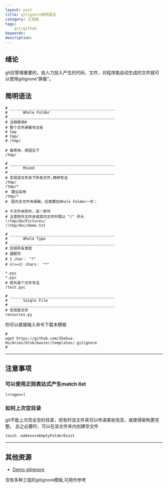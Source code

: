 ```yaml
---
layout: post
title: gitignore简明语法
category: 工具链
tags: 
    git/github
keywords: 
description: 
---
```


## 绪论
git应管理重要的，由人力投入产生的代码、文件，对程序能自动生成的文件就可以使用gitignore“屏蔽”。


## 简明语法

```
# _______________________________________________
# 		Whole Folder
# _______________________________________________
# 注释使用#
# 整个文件屏蔽写法有
# tmp
# tmp/
# /tmp/

# 推荐用，原因见下
/tmp/

# _______________________________________________
# 		Mixed
# _______________________________________________
# 忽视该文件夹下所有文件,两种写法
/tmp/
/tmp/*
#　建议采用
/tmp/*
#　因为全文件夹屏蔽，应放置在Whole Folder一栏；

# 子文件夹除外，加！即可
# 注意除外文件夹或其内文件时需以 "/" 开头
!/tmp/docPictures/
!/tmp/doc/demo.txt

# _______________________________________________
# 		Whole Type
# _______________________________________________
# 忽视所有类型
# 通配符
# 1 char： "?"
# n(>=1) chars： "*"

*.pyz
*.pyc
# 除外某个文件写法
!test.pyc

# _______________________________________________
# 		Single File
# _______________________________________________
# 忽视某文件
resources.py
```

你可以直接输入命令下载本模板
```
#
wget https://github.com/Zhehua-Hu/Aries/blob/master/templates/.gitignore 
#
```




---
## 注意事项

### 可以使用正则表达式产生match list

```
[<regex>]
```

### 如何上次空目录
git不能上次完全空的目录，但有时该文件夹可以传递某些信息，或使得架构更完整。
总之必要时，可以在该文件夹内创建空文件

```
touch .makesureEmptyFolderExist
```

---
## 其他资源

* [Demo gitignore](https://github.com/github/gitignore)

含有多种工程的gitignore模板,可用作参考
